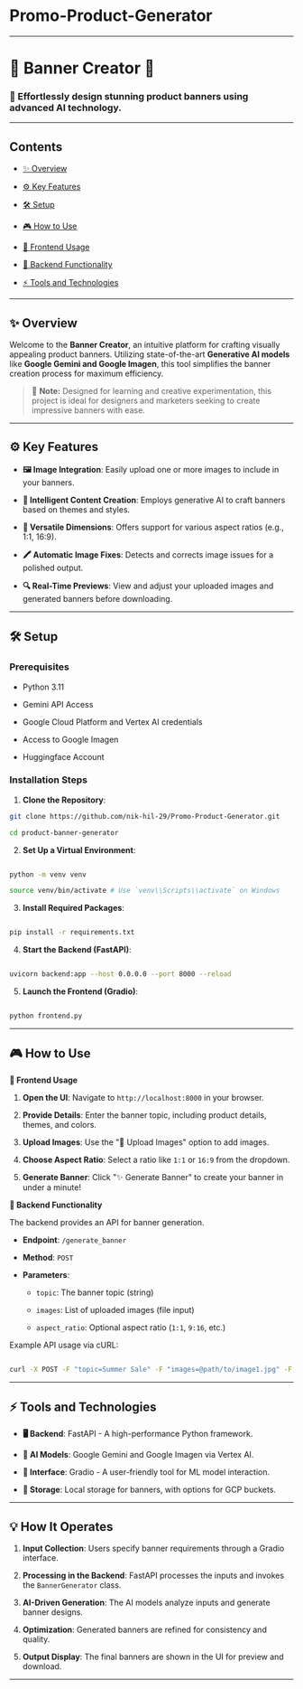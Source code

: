 # Promo-Product-Generator



---

# 🌟 Banner Creator 🌟

  

### **🚀 Effortlessly design stunning product banners using advanced AI technology.**

  

---

  

## Contents

- [✨ Overview](#-overview)

- [⚙️ Key Features](#%EF%B8%8F-key-features)

- [🛠️ Setup](#%EF%B8%8F-setup)

- [🎮 How to Use](#-how-to-use)

- [🔹 Frontend Usage](#-frontend-usage)

- [🔹 Backend Functionality](#-backend-functionality)

- [⚡ Tools and Technologies](#-tools-and-technologies)

  

---

  

## ✨ Overview

Welcome to the **Banner Creator**, an intuitive platform for crafting visually appealing product banners. Utilizing state-of-the-art **Generative AI models** like **Google Gemini and Google Imagen**, this tool simplifies the banner creation process for maximum efficiency.

  

> 📌 **Note:** Designed for learning and creative experimentation, this project is ideal for designers and marketers seeking to create impressive banners with ease.

  

---

  

## ⚙️ Key Features

- **🖼️ Image Integration**: Easily upload one or more images to include in your banners.

- **📝 Intelligent Content Creation**: Employs generative AI to craft banners based on themes and styles.

- **📐 Versatile Dimensions**: Offers support for various aspect ratios (e.g., 1:1, 16:9).

- **🖍️ Automatic Image Fixes**: Detects and corrects image issues for a polished output.

- **🔍 Real-Time Previews**: View and adjust your uploaded images and generated banners before downloading.

  

---

  

## 🛠️ Setup

  

### Prerequisites

- Python 3.11

- Gemini API Access

- Google Cloud Platform and Vertex AI credentials

- Access to Google Imagen

- Huggingface Account

  

### Installation Steps

1. **Clone the Repository**:


```bash
git clone https://github.com/nik-hil-29/Promo-Product-Generator.git

cd product-banner-generator

```

  

2. **Set Up a Virtual Environment**:

```bash

python -m venv venv

source venv/bin/activate # Use `venv\\Scripts\\activate` on Windows

```

  

3. **Install Required Packages**:

```bash

pip install -r requirements.txt

```

  

4. **Start the Backend (FastAPI)**:

```bash

uvicorn backend:app --host 0.0.0.0 --port 8000 --reload

```

  

5. **Launch the Frontend (Gradio)**:

```bash

python frontend.py

```

  

---

  

## 🎮 How to Use

<b>🔹 Frontend Usage</b>

1. **Open the UI**: Navigate to `http://localhost:8000` in your browser.

2. **Provide Details**: Enter the banner topic, including product details, themes, and colors.

3. **Upload Images**: Use the "📸 Upload Images" option to add images.

4. **Choose Aspect Ratio**: Select a ratio like `1:1` or `16:9` from the dropdown.

5. **Generate Banner**: Click "✨ Generate Banner" to create your banner in under a minute!

  



<b>🔹 Backend Functionality</b>

The backend provides an API for banner generation.

- **Endpoint**: `/generate_banner`

- **Method**: `POST`

- **Parameters**:

  - `topic`: The banner topic (string)

  - `images`: List of uploaded images (file input)

  - `aspect_ratio`: Optional aspect ratio (`1:1`, `9:16`, etc.)

Example API usage via cURL:

```bash

curl -X POST -F "topic=Summer Sale" -F "images=@path/to/image1.jpg" -F "aspect_ratio=16:9" http://localhost:8000/generate_banner

```

  

---

  

## ⚡ Tools and Technologies

- **🖥️ Backend**: FastAPI - A high-performance Python framework.

- **🤖 AI Models**: Google Gemini and Google Imagen via Vertex AI.

- **🎨 Interface**: Gradio - A user-friendly tool for ML model interaction.

- **💾 Storage**: Local storage for banners, with options for GCP buckets.

  

---

  

## 💡 How It Operates

  

1. **Input Collection**: Users specify banner requirements through a Gradio interface.

2. **Processing in the Backend**: FastAPI processes the inputs and invokes the `BannerGenerator` class.

3. **AI-Driven Generation**: The AI models analyze inputs and generate banner designs.

4. **Optimization**: Generated banners are refined for consistency and quality.

5. **Output Display**: The final banners are shown in the UI for preview and download.

  

---
